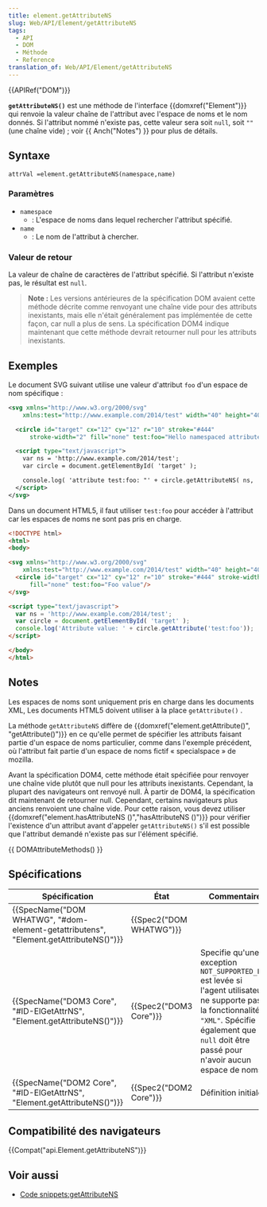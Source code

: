 ```yaml
---
title: element.getAttributeNS
slug: Web/API/Element/getAttributeNS
tags:
  - API
  - DOM
  - Méthode
  - Reference
translation_of: Web/API/Element/getAttributeNS
---
```

{{APIRef("DOM")}}

**`getAttributeNS()`** est une méthode de l'interface {{domxref("Element")}} qui renvoie la valeur chaîne de l'attribut avec l'espace de noms et le nom donnés. Si l'attribut nommé n'existe pas, cette valeur sera soit `null`, soit `""` (une chaîne vide)&nbsp;; voir {{ Anch("Notes") }} pour plus de détails.

## Syntaxe

    attrVal =element.getAttributeNS(namespace,name)

### Paramètres

- `namespace`
  - : L'espace de noms dans lequel rechercher l'attribut spécifié.
- `name`
  - : Le nom de l'attribut à chercher.

### Valeur de retour

La valeur de chaîne de caractères de l'attribut spécifié. Si l'attribut n'existe pas, le résultat est `null`.

> **Note :** Les versions antérieures de la spécification DOM avaient cette méthode décrite comme renvoyant une chaîne vide pour des attributs inexistants, mais elle n'était généralement pas implémentée de cette façon, car null a plus de sens. La spécification DOM4 indique maintenant que cette méthode devrait retourner null pour les attributs inexistants.

## Exemples

Le document SVG suivant utilise une valeur d'attribut `foo` d'un espace de nom spécifique :

```xml
<svg xmlns="http://www.w3.org/2000/svg"
    xmlns:test="http://www.example.com/2014/test" width="40" height="40">

  <circle id="target" cx="12" cy="12" r="10" stroke="#444"
      stroke-width="2" fill="none" test:foo="Hello namespaced attribute!"/>

  <script type="text/javascript">
    var ns = 'http://www.example.com/2014/test';
    var circle = document.getElementById( 'target' );

    console.log( 'attribute test:foo: "' + circle.getAttributeNS( ns, 'foo' ) + '"' );
  </script>
</svg>
```

Dans un document HTML5, il faut utiliser `test:foo` pour accéder à l'attribut car les espaces de noms ne sont pas pris en charge.

```html
<!DOCTYPE html>
<html>
<body>

<svg xmlns="http://www.w3.org/2000/svg"
    xmlns:test="http://www.example.com/2014/test" width="40" height="40">
  <circle id="target" cx="12" cy="12" r="10" stroke="#444" stroke-width="2"
      fill="none" test:foo="Foo value"/>
</svg>

<script type="text/javascript">
  var ns = 'http://www.example.com/2014/test';
  var circle = document.getElementById( 'target' );
  console.log('Attribute value: ' + circle.getAttribute('test:foo'));
</script>

</body>
</html>
```

## Notes

Les espaces de noms sont uniquement pris en charge dans les documents XML, Les documents HTML5 doivent utiliser à la place `getAttribute()` .

La méthode `getAttributeNS` diffère de {{domxref("element.getAttribute()", "getAttribute()")}} en ce qu'elle permet de spécifier les attributs faisant partie d'un espace de noms particulier, comme dans l'exemple précédent, où l'attribut fait partie d'un espace de noms fictif «&nbsp;specialspace&nbsp;» de mozilla.

Avant la spécification DOM4, cette méthode était spécifiée pour renvoyer une chaîne vide plutôt que null pour les attributs inexistants. Cependant, la plupart des navigateurs ont renvoyé null. À partir de DOM4, la spécification dit maintenant de retourner null. Cependant, certains navigateurs plus anciens renvoient une chaîne vide. Pour cette raison, vous devez utiliser {{domxref("element.hasAttributeNS ()","hasAttributeNS ()")}} pour vérifier l'existence d'un attribut avant d'appeler `getAttributeNS()` s'il est possible que l'attribut demandé n'existe pas sur l'élément spécifié.

{{ DOMAttributeMethods() }}

## Spécifications

| Spécification                                                                                                    | État                             | Commentaire                                                                                                                                                                                                 |
| ---------------------------------------------------------------------------------------------------------------- | -------------------------------- | ----------------------------------------------------------------------------------------------------------------------------------------------------------------------------------------------------------- |
| {{SpecName("DOM WHATWG", "#dom-element-getattributens", "Element.getAttributeNS()")}} | {{Spec2("DOM WHATWG")}} |                                                                                                                                                                                                             |
| {{SpecName("DOM3 Core", "#ID-ElGetAttrNS", "Element.getAttributeNS()")}}                 | {{Spec2("DOM3 Core")}}     | Specifie qu'une exception `NOT_SUPPORTED_ERR`  est levée si l'agent utilisateur ne supporte pas la fonctionnalité `"XML"`. Spécifie également que `null` doit être passé pour n'avoir aucun espace de noms. |
| {{SpecName("DOM2 Core", "#ID-ElGetAttrNS", "Element.getAttributeNS()")}}                 | {{Spec2("DOM2 Core")}}     | Définition initiale                                                                                                                                                                                         |

## Compatibilité des navigateurs

{{Compat("api.Element.getAttributeNS")}}

## Voir aussi

- [Code snippets:getAttributeNS](/fr/Add-ons/Code_snippets/getAttributeNS)
